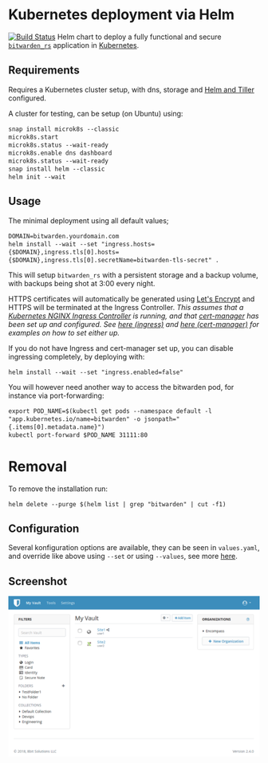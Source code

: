 # Kubernetes deployment via Helm
[![Build Status](https://travis-ci.com/Skeen/helm-bitwarden_rs.svg?branch=master)](https://travis-ci.com/Skeen/helm-bitwarden_rs)
Helm chart to deploy a fully functional and secure [`bitwarden_rs`](https://github.com/dani-garcia/bitwarden_rs) application in [Kubernetes](https://kubernetes.io/).

## Requirements
Requires a Kubernetes cluster setup, with dns, storage and [Helm and Tiller](https://docs.helm.sh/) configured.

A cluster for testing, can be setup (on Ubuntu) using:
```
snap install microk8s --classic
microk8s.start
microk8s.status --wait-ready
microk8s.enable dns dashboard
microk8s.status --wait-ready
snap install helm --classic
helm init --wait
```

## Usage
The minimal deployment using all default values;
```
DOMAIN=bitwarden.yourdomain.com
helm install --wait --set "ingress.hosts={$DOMAIN},ingress.tls[0].hosts={$DOMAIN},ingress.tls[0].secretName=bitwarden-tls-secret" .
```
This will setup `bitwarden_rs` with a persistent storage and a backup volume, with backups being shot at 3:00 every night.

HTTPS certificates will automatically be generated using [Let's Encrypt](https://letsencrypt.org/) and HTTPS will be terminated at the Ingress Controller.
*This assumes that a [Kubernetes NGINX Ingress Controller](https://github.com/kubernetes/ingress-nginx) is running, and that [cert-manager](https://github.com/jetstack/cert-manager) has been set up and configured. See [here (ingress)](https://github.com/icicimov/kubernetes-bitwarden_rs#nginx-proxy) and [here (cert-manager)](https://github.com/icicimov/kubernetes-bitwarden_rs#lets-encrypt) for examples on how to set either up.*

If you do not have Ingress and cert-manager set up, you can disable ingressing completely, by deploying with:
```
helm install --wait --set "ingress.enabled=false"
```
You will however need another way to access the bitwarden pod, for instance via port-forwarding:
```
export POD_NAME=$(kubectl get pods --namespace default -l "app.kubernetes.io/name=bitwarden" -o jsonpath="{.items[0].metadata.name}")
kubectl port-forward $POD_NAME 31111:80
```

# Removal
To remove the installation run:
```
helm delete --purge $(helm list | grep "bitwarden" | cut -f1)
```


## Configuration
Several konfiguration options are available, they can be seen in `values.yaml`, and override like above using `--set` or using `--values`, see more [here](https://docs.helm.sh/helm/#helm-install).

## Screenshot

![bitwarden_rs](bitwarden.png "bitwarden_rs")
